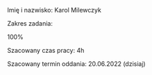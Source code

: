 Imię i nazwisko: Karol Milewczyk

Zakres zadania:

100%

Szacowany czas pracy: 4h

Szacowany termin oddania: 20.06.2022 (dzisiaj)
